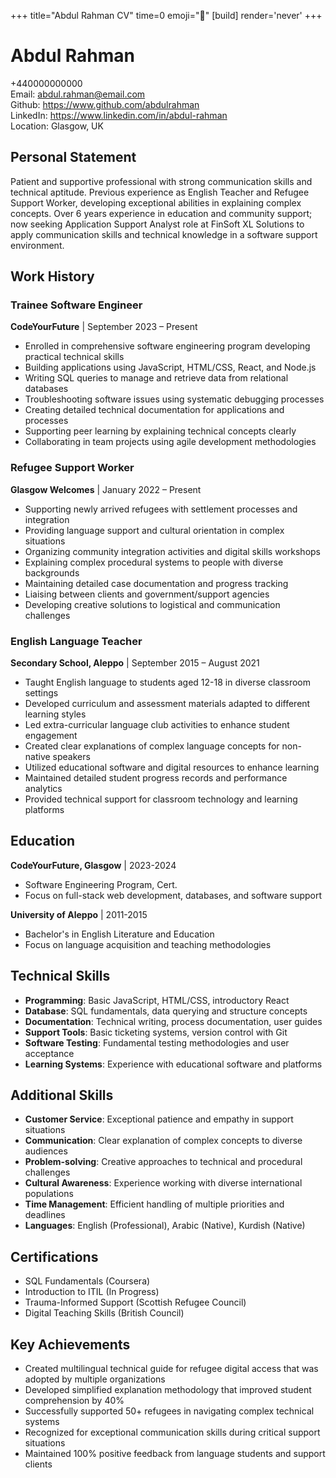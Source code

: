 +++
title="Abdul Rahman CV" 
time=0 
emoji="📄" 
[build]
render='never'
+++

# Abdul Rahman

+440000000000  
Email: abdul.rahman@email.com  
Github: https://www.github.com/abdulrahman  
LinkedIn: https://www.linkedin.com/in/abdul-rahman  
Location: Glasgow, UK

## Personal Statement

Patient and supportive professional with strong communication skills and technical aptitude. Previous experience as English Teacher and Refugee Support Worker, developing exceptional abilities in explaining complex concepts. Over 6 years experience in education and community support; now seeking Application Support Analyst role at FinSoft XL Solutions to apply communication skills and technical knowledge in a software support environment.

## Work History

### Trainee Software Engineer

**CodeYourFuture** | September 2023 – Present

- Enrolled in comprehensive software engineering program developing practical technical skills
- Building applications using JavaScript, HTML/CSS, React, and Node.js
- Writing SQL queries to manage and retrieve data from relational databases
- Troubleshooting software issues using systematic debugging processes
- Creating detailed technical documentation for applications and processes
- Supporting peer learning by explaining technical concepts clearly
- Collaborating in team projects using agile development methodologies

### Refugee Support Worker

**Glasgow Welcomes** | January 2022 – Present

- Supporting newly arrived refugees with settlement processes and integration
- Providing language support and cultural orientation in complex situations
- Organizing community integration activities and digital skills workshops
- Explaining complex procedural systems to people with diverse backgrounds
- Maintaining detailed case documentation and progress tracking
- Liaising between clients and government/support agencies
- Developing creative solutions to logistical and communication challenges

### English Language Teacher

**Secondary School, Aleppo** | September 2015 – August 2021

- Taught English language to students aged 12-18 in diverse classroom settings
- Developed curriculum and assessment materials adapted to different learning styles
- Led extra-curricular language club activities to enhance student engagement
- Created clear explanations of complex language concepts for non-native speakers
- Utilized educational software and digital resources to enhance learning
- Maintained detailed student progress records and performance analytics
- Provided technical support for classroom technology and learning platforms

## Education

**CodeYourFuture, Glasgow** | 2023-2024

- Software Engineering Program, Cert.
- Focus on full-stack web development, databases, and software support

**University of Aleppo** | 2011-2015

- Bachelor's in English Literature and Education
- Focus on language acquisition and teaching methodologies

## Technical Skills

- **Programming**: Basic JavaScript, HTML/CSS, introductory React
- **Database**: SQL fundamentals, data querying and structure concepts
- **Documentation**: Technical writing, process documentation, user guides
- **Support Tools**: Basic ticketing systems, version control with Git
- **Software Testing**: Fundamental testing methodologies and user acceptance
- **Learning Systems**: Experience with educational software and platforms

## Additional Skills

- **Customer Service**: Exceptional patience and empathy in support situations
- **Communication**: Clear explanation of complex concepts to diverse audiences
- **Problem-solving**: Creative approaches to technical and procedural challenges
- **Cultural Awareness**: Experience working with diverse international populations
- **Time Management**: Efficient handling of multiple priorities and deadlines
- **Languages**: English (Professional), Arabic (Native), Kurdish (Native)

## Certifications

- SQL Fundamentals (Coursera)
- Introduction to ITIL (In Progress)
- Trauma-Informed Support (Scottish Refugee Council)
- Digital Teaching Skills (British Council)

## Key Achievements

- Created multilingual technical guide for refugee digital access that was adopted by multiple organizations
- Developed simplified explanation methodology that improved student comprehension by 40%
- Successfully supported 50+ refugees in navigating complex technical systems
- Recognized for exceptional communication skills during critical support situations
- Maintained 100% positive feedback from language students and support clients
